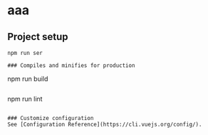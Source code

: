 # aaa

## Project setup
```
npm run ser

### Compiles and minifies for production
```
npm run build
```es
```
npm run lint
```

### Customize configuration
See [Configuration Reference](https://cli.vuejs.org/config/).
